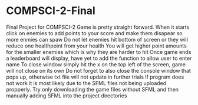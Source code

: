 # COMPSCI-2-Final
Final Project for COMPSCI-2
Game is pretty straight forward. When it starts click on enemies to add points to your score and make them disapear so more enmies can spaw
Do not let enemies hit bottom of screen or they will reduce one healthpoint from your health
You will get higher point amounts for the smaller enemies which is why they are harder to hit
Once game ends a leaderboard will display, have yet to add the function to allow user to enter name
To close window simply hit the x on the top left of the screen, game will not close on its own
Do not forget to also close the console window that pops up, otherwise txt file will not update in further trials
If program does not work it is most likely due to the SFML files not being uploaded propperly. Try only downloading the game files without SFML and then manually adding SFML into the project directories
